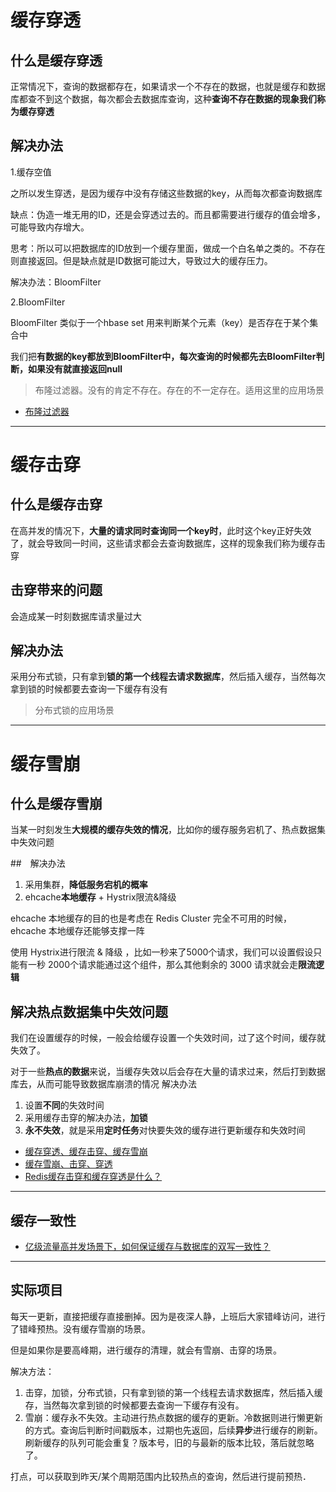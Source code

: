 # 缓存穿透

## 什么是缓存穿透
正常情况下，查询的数据都存在，如果请求一个不存在的数据，也就是缓存和数据库都查不到这个数据，每次都会去数据库查询，这种**查询不存在数据的现象我们称为缓存穿透**


## 解决办法

1.缓存空值 

之所以发生穿透，是因为缓存中没有存储这些数据的key，从而每次都查询数据库 

缺点：伪造一堆无用的ID，还是会穿透过去的。而且都需要进行缓存的值会增多，可能导致内存增大。

思考：所以可以把数据库的ID放到一个缓存里面，做成一个白名单之类的。不存在则直接返回。但是缺点就是ID数据可能过大，导致过大的缓存压力。

解决办法：BloomFilter

2.BloomFilter 
 
BloomFilter 类似于一个hbase set 用来判断某个元素（key）是否存在于某个集合中 

我们把**有数据的key都放到BloomFilter中，每次查询的时候都先去BloomFilter判断，如果没有就直接返回null**

> 布隆过滤器。没有的肯定不存在。存在的不一定存在。适用这里的应用场景

- [布隆过滤器](./布隆过滤器.md)

---
# 缓存击穿
## 什么是缓存击穿

在高并发的情况下，**大量的请求同时查询同一个key时**，此时这个key正好失效了，就会导致同一时间，这些请求都会去查询数据库，这样的现象我们称为缓存击穿

## 击穿带来的问题
会造成某一时刻数据库请求量过大

## 解决办法
采用分布式锁，只有拿到**锁的第一个线程去请求数据库**，然后插入缓存，当然每次拿到锁的时候都要去查询一下缓存有没有

> 分布式锁的应用场景

---
# 缓存雪崩
## 什么是缓存雪崩

当某一时刻发生**大规模的缓存失效的情况**，比如你的缓存服务宕机了、热点数据集中失效问题

##　解决办法

1. 采用集群，**降低服务宕机的概率**
2. ehcache**本地缓存** + Hystrix限流&降级

ehcache 本地缓存的目的也是考虑在 Redis Cluster 完全不可用的时候，ehcache 本地缓存还能够支撑一阵

使用 Hystrix进行限流 & 降级 ，比如一秒来了5000个请求，我们可以设置假设只能有一秒 2000个请求能通过这个组件，那么其他剩余的 3000 请求就会走**限流逻辑**


## 解决热点数据集中失效问题

我们在设置缓存的时候，一般会给缓存设置一个失效时间，过了这个时间，缓存就失效了。

对于一些**热点的数据**来说，当缓存失效以后会存在大量的请求过来，然后打到数据库去，从而可能导致数据库崩溃的情况
解决办法

1. 设置**不同**的失效时间
2. 采用缓存击穿的解决办法，**加锁**
3. **永不失效**，就是采用**定时任务**对快要失效的缓存进行更新缓存和失效时间


- [缓存穿透、缓存击穿、缓存雪崩](https://juejin.im/post/5ca8905ef265da30ba5b18bc)
- [缓存雪崩、击穿、穿透](https://juejin.im/post/5dbef8306fb9a0203f6fa3e2)
- [Redis缓存击穿和缓存穿透是什么？](https://www.bilibili.com/video/BV1n5411s7Wb)

---
## 缓存一致性

- [亿级流量高并发场景下，如何保证缓存与数据库的双写一致性？](https://juejin.im/post/5d3f93d0f265da03c61e2bea)

----
## 实际项目[](#bookmark)

每天一更新，直接把缓存直接删掉。因为是夜深人静，上班后大家错峰访问，进行了错峰预热。没有缓存雪崩的场景。

但是如果你是要高峰期，进行缓存的清理，就会有雪崩、击穿的场景。

解决方法：
1. 击穿，加锁，分布式锁，只有拿到锁的第一个线程去请求数据库，然后插入缓存，当然每次拿到锁的时候都要去查询一下缓存有没有。
2. 雪崩：缓存永不失效。主动进行热点数据的缓存的更新。冷数据则进行懒更新的方式。查询后判断时间戳版本，过期也先返回，后续**异步**进行缓存的刷新。刷新缓存的队列可能会重复？版本号，旧的与最新的版本比较，落后就忽略了。

打点，可以获取到昨天/某个周期范围内比较热点的查询，然后进行提前预热．
